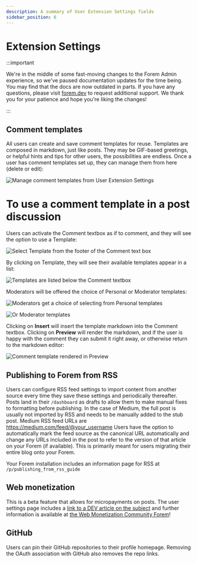 ```yaml
---
description: A summary of User Extension Settings fields
sidebar_position: 6
---
```


# Extension Settings

:::important

We're in the middle of some fast-moving changes to the Forem Admin experience, so we've paused documentation updates for the time being. You may find that the docs are now outdated in parts. If you have any questions, please visit [forem.dev](https://forem.dev) to request additional support. We thank you for your patience and hope you're liking the changes!

:::

## Comment templates

All users can create and save comment templates for reuse. Templates are composed in markdown, just like posts. They may be GIF-based greetings, or helpful hints and tips for other users, the possibilities are endless. Once a user has comment templates set up, they can manage them from here (delete or edit):

![Manage comment templates from User Extension Settings](https://raw.githubusercontent.com/forem/admin-docs/main/static/img/commentTemplateDelete.png)

# To use a comment template in a post discussion

Users can activate the Comment textbox as if to comment, and they will see the option to use a Template:

![Select Template from the footer of the Comment text box](https://raw.githubusercontent.com/forem/admin-docs/main/static/img/commentTemplateSelect.png)

By clicking on Template, they will see their available templates appear in a list:

![Templates are listed below the Comment textbox](https://raw.githubusercontent.com/forem/admin-docs/main/static/img/commentTemplateMenu.png)

Moderators will be offered the choice of Personal or Moderator templates:

![Moderators get a choice of selecting from Personal templates](https://raw.githubusercontent.com/forem/admin-docs/main/static/img/commentTemplatePersonal.png)

![Or Moderator templates](https://raw.githubusercontent.com/forem/admin-docs/main/static/img/commentTemplateModerator.png)

Clicking on **Insert** will insert the template markdown into the Comment textbox. Clicking on **Preview** will render the markdown, and if the user is happy with the comment they can submit it right away, or otherwise return to the markdown editor:

![Comment template rendered in Preview](https://raw.githubusercontent.com/forem/admin-docs/main/static/img/commentTemplatePreview.png)

## Publishing to Forem from RSS

Users can configure RSS feed settings to import content from another source every time they save these settings and periodically thereafter. Posts land in their `/dashboard` as drafts to allow them to make manual fixes to formatting before publishing. In the case of Medium, the full post is usually not imported by RSS and needs to be manually added to the stub post. Medium RSS feed URLs are https://medium.com/feed/@your_username
Users have the option to automatically mark the feed source as the canonical URL automatically and change any URLs included in the post to refer to the version of that article on your Forem (if available). This is primarily meant for users migrating their entire blog onto your Forem.

Your Forem installation includes an information page for RSS at `/p/publishing_from_rss_guide`

## Web monetization

This is a beta feature that allows for micropayments on posts. The user settings page includes a [link to a DEV article on the subject](https://dev.to/hacksultan/web-monetization-like-i-m-5-1418) and further information is available at [the Web Monetization Community Forem](https://community.webmonetization.org/)!

## GitHub

Users can pin their GitHub repositories to their profile homepage. Removing the OAuth association with GitHub also removes the repo links.
